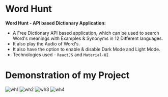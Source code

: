 # Word Hunt
**Word Hunt - API based Dictionary Application:**<br>
- A Free Dictionary API based application, which can be used to search Word's meanings with Examples & Synonyms in 12 Different languages.
- It also play the Audio of Word's.
- It also have the option to enable & disable Dark Mode and Light Mode.
- Technologies used - ```ReactJS``` and ```Material-UI```
# Demonstration of my Project
![wh1](https://user-images.githubusercontent.com/73652119/155834038-5e15f953-eab3-464e-8da4-6b4a7b9ef37c.png)
![wh2](https://user-images.githubusercontent.com/73652119/155834039-d4dfe2f1-6146-44dc-9112-90c2599111f4.png)
![wh3](https://user-images.githubusercontent.com/73652119/155834041-434b0574-23a1-4ab1-b168-652e5dc30b43.png)
![wh4](https://user-images.githubusercontent.com/73652119/155834043-32f828f4-b104-41af-918e-f491d8fd43aa.png)
